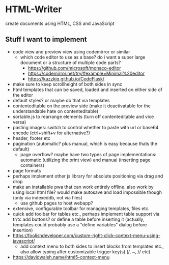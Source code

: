 # HTML-Writer
create documents using HTML, CSS and JavaScript

## Stuff I want to implement
- code view and preview view using codemirror or similar
  - which code editor to use as a base? do i want a super large document or a structure of multiple code parts?
    - https://github.com/microsoft/monaco-editor
    - https://codemirror.net/try/#example=Minimal%20editor
    - https://kazzkiq.github.io/CodeFlask/
- make sure to keep scrollheight of both sides in sync
- html templates that can be saved, loaded and inserted on either side of the editor
- default styles? or maybe do that via templates
- contenteditable on the preview side (make it deactivatable for the understandable hate on contenteditable)
- sortable.js to rearrange elements (turn off contenteditable and vice versa)
- pasting images: switch to control whether to paste with url or base64 encode (ctrl+shift+v for alternative?)
- header, footer etc
- pagination (automatic? plus manual, which is easy because thats the default)
  - page overflow? maybe have two types of page implementations: automatic (utilizing the print view) and manual (inserting page containers)
- page formats
- perhaps implement other js library for absolute positioning via drag and drop
- make an installable pwa that can work entirely offline. also work by using local html file? would make autosave and load impossible though (only via indexeddb, not via files)
  - use github pages to host webapp?
- extensive, configurable toolbar for managing templates, files etc.
- quick add toolbar for tables etc., perhaps implement table support via tr/tc add buttons? or define a table before inserting it (actually, templates could probably use a "define variables" dialog before insertion)
- https://foolishdeveloper.com/custom-right-click-context-menu-using-javascript/
  - add context menu to both sides to insert blocks from templates etc., also allow typing after customizable trigger key(s) (/, ~, // etc)
- https://davidwalsh.name/html5-context-menu